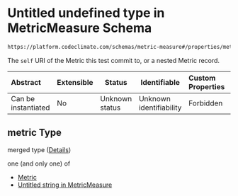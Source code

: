 # Untitled undefined type in MetricMeasure Schema

```txt
https://platform.codeclimate.com/schemas/metric-measure#/properties/metric
```

The `self` URI of the Metric this test commit to, or a nested Metric record.


| Abstract            | Extensible | Status         | Identifiable            | Custom Properties | Additional Properties | Access Restrictions | Defined In                                                                                    |
| :------------------ | ---------- | -------------- | ----------------------- | :---------------- | --------------------- | ------------------- | --------------------------------------------------------------------------------------------- |
| Can be instantiated | No         | Unknown status | Unknown identifiability | Forbidden         | Allowed               | none                | [MetricMeasure.schema.json\*](../../schemas/MetricMeasure.schema.json "open original schema") |

## metric Type

merged type ([Details](metricmeasure-properties-metric.md))

one (and only one) of

-   [Metric](metricmeasure-properties-metric-oneof-metric.md "check type definition")
-   [Untitled string in MetricMeasure](metricmeasure-properties-metric-oneof-1.md "check type definition")
